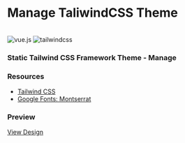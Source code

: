 # Manage TaliwindCSS Theme

<div>
  <br />
  <div>
    <img src="https://img.shields.io/badge/-Vue.js-black?style=for-the-badge&logoColor=white&logo=vuedotjs&color=42b883&link=https%3A%2F%2Fvuejs.org" alt="vue.js" />
    <img src="https://img.shields.io/badge/-Tailwind_CSS-black?style=for-the-badge&logoColor=white&logo=tailwindcss&color=06B6D4&link=https%3A%2F%2Ftailwindcss.com" alt="tailwindcss" />
  </div>
  <h3>Static Tailwind CSS Framework Theme - Manage</h3>
</div>

### Resources

- [Tailwind CSS](https://tailwindcss.com)
- [Google Fonts: Montserrat](https://fonts.google.com/specimen/Montserrat)

### Preview

[View Design](https://raw.githubusercontent.com/edantal/Theme-Manage--TailwindCSS/main/preview.jpg)

<!--

---

### Source

[Landing Page with Tailwind CSS](https://youtu.be/dFgzHOX84xQ?si=GGdJf1Pd8Lv_kB7o)

-->
